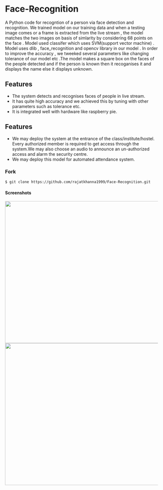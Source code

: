 # Face-Recognition
A Python code for recogntion of a person via face detection and recognition.
We trained model on our training data and when a testing image comes or a frame is extracted from the live stream , the model matches the two images on basis of simlarity by considering 68 points on
the face . Model used classifer which uses SVM(support vector machine) . Model uses dlib , face_recognition and opencv library in our model . In order to improve the accuracy , we tweeked several parameters like changing tolerance of our model etc .The model makes a square box on the faces of the people detected and if the person is known then it recoganises it and displays the name else it displays unknown.

## Features
* The system  detects and recognises faces of people in live stream.
* It has quite high accuracy and we achieved this by tuning with other
parameters such as tolerance etc.
* It is integrated well with hardware like raspberry pie.

## Features
* We may deploy the system at the entrance of the class/institute/hostel. Every
authorized member is required to get access through the system.We may also
choose an audio to announce an un-authorized access and alarm the security
centre.
* We may deploy this model for automated attendance system.


### Fork 

```sh
$ git clone https://github.com/rajatkhanna1999/Face-Recognition.git
```

#### Screenshots
<img src="https://user-images.githubusercontent.com/31288037/63163695-ce6b6f80-c043-11e9-8308-5e869eed265a.jpeg" width="740" height="467">
<img src="https://user-images.githubusercontent.com/31288037/63163777-0672b280-c044-11e9-81b3-d66ed8b95e2d.jpeg" width="740" height="467">






